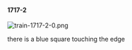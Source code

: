 #### 1717-2
![train-1717-2-0.png](https://github.com/lil-lab/nlvr/raw/master/nlvr/train/images/67/train-1717-2-0.png "train-1717-2-0.png")

there is a blue square touching the edge